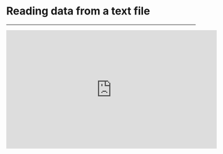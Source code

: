 ﻿# Reading data from a text file

---
<iframe width="560" height="315" src="https://www.youtube.com/embed/cw-dUy2Goog?list=PL1DEQjXG2xnKej4YA8DnDOiHiYO3du-FT" frameborder="0" allowfullscreen></iframe>